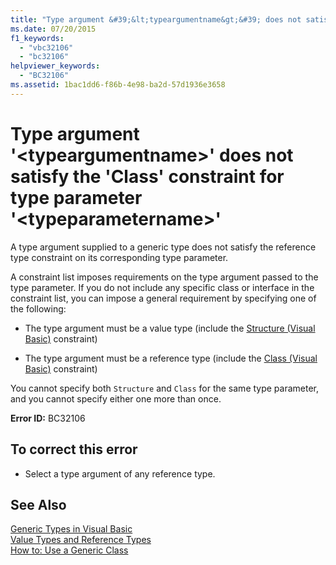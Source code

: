 ```yaml
---
title: "Type argument &#39;&lt;typeargumentname&gt;&#39; does not satisfy the &#39;Class&#39; constraint for type parameter &#39;&lt;typeparametername&gt;&#39;"
ms.date: 07/20/2015
f1_keywords: 
  - "vbc32106"
  - "bc32106"
helpviewer_keywords: 
  - "BC32106"
ms.assetid: 1bac1dd6-f86b-4e98-ba2d-57d1936e3658
---
```

# Type argument &#39;&lt;typeargumentname&gt;&#39; does not satisfy the &#39;Class&#39; constraint for type parameter &#39;&lt;typeparametername&gt;&#39;
A type argument supplied to a generic type does not satisfy the reference type constraint on its corresponding type parameter.  
  
 A constraint list imposes requirements on the type argument passed to the type parameter. If you do not include any specific class or interface in the constraint list, you can impose a general requirement by specifying one of the following:  
  
- The type argument must be a value type (include the [Structure (Visual Basic)](http://msdn.microsoft.com/library/263ce115-ac36-4c05-8cb7-0e0eead5c6d0) constraint)  
  
- The type argument must be a reference type (include the [Class (Visual Basic)](http://msdn.microsoft.com/library/0777c6e6-46bc-451b-ad70-57b49d4ef4f7) constraint)  
  
 You cannot specify both `Structure` and `Class` for the same type parameter, and you cannot specify either one more than once.  
  
 **Error ID:** BC32106  
  
## To correct this error  
  
- Select a type argument of any reference type.  
  
## See Also  
 [Generic Types in Visual Basic](../../visual-basic/programming-guide/language-features/data-types/generic-types.md)  
 [Value Types and Reference Types](../../visual-basic/programming-guide/language-features/data-types/value-types-and-reference-types.md)  
 [How to: Use a Generic Class](../../visual-basic/programming-guide/language-features/data-types/how-to-use-a-generic-class.md)

